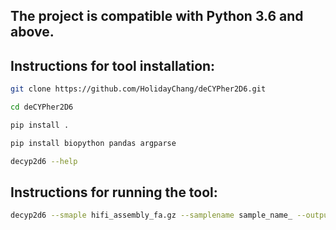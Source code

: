## The project is compatible with Python 3.6 and above.
## Instructions for tool installation:
```bash
git clone https://github.com/HolidayChang/deCYPher2D6.git
```
```bash
cd deCYPher2D6
```
```bash
pip install .
```
```bash
pip install biopython pandas argparse
```
```bash
decyp2d6 --help
```

## Instructions for running the tool:
```bash
decyp2d6 --smaple hifi_assembly_fa.gz --samplename sample_name_ --output output_path_
```

